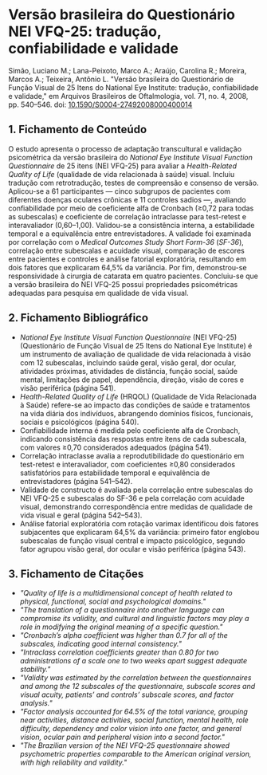 # Versão brasileira do Questionário NEI VFQ-25: tradução, confiabilidade e validade

Simão, Luciano M.; Lana-Peixoto, Marco A.; Araújo, Carolina R.; Moreira, Marcos A.; Teixeira, Antônio L. "Versão brasileira do Questionário de Função Visual de 25 Itens do National Eye Institute: tradução, confiabilidade e validade," em Arquivos Brasileiros de Oftalmologia, vol. 71, no. 4, 2008, pp. 540–546. doi: [10.1590/S0004-27492008000400014](https://doi.org/10.1590/S0004-27492008000400014)

## 1. Fichamento de Conteúdo

O estudo apresenta o processo de adaptação transcultural e validação psicométrica da versão brasileira do *National Eye Institute Visual Function Questionnaire* de 25 itens (NEI VFQ-25) para avaliar a *Health-Related Quality of Life* (qualidade de vida relacionada à saúde) visual. Incluiu tradução com retrotradução, testes de compreensão e consenso de versão. Aplicou-se a 61 participantes — cinco subgrupos de pacientes com diferentes doenças oculares crônicas e 11 controles sadios —, avaliando confiabilidade por meio de coeficiente alfa de Cronbach (≥0,72 para todas as subescalas) e coeficiente de correlação intraclasse para test-retest e interavaliador (0,60–1,00). Validou-se a consistência interna, a estabilidade temporal e a equivalência entre entrevistadores. A validade foi examinada por correlação com o *Medical Outcomes Study Short Form-36* (*SF-36*), correlação entre subescalas e acuidade visual, comparação de escores entre pacientes e controles e análise fatorial exploratória, resultando em dois fatores que explicaram 64,5% da variância. Por fim, demonstrou-se responsividade à cirurgia de catarata em quatro pacientes. Concluiu-se que a versão brasileira do NEI VFQ-25 possui propriedades psicométricas adequadas para pesquisa em qualidade de vida visual.

## 2. Fichamento Bibliográfico

* *National Eye Institute Visual Function Questionnaire* (NEI VFQ-25) (Questionário de Função Visual de 25 Itens do National Eye Institute) é um instrumento de avaliação de qualidade de vida relacionada à visão com 12 subescalas, incluindo saúde geral, visão geral, dor ocular, atividades próximas, atividades de distância, função social, saúde mental, limitações de papel, dependência, direção, visão de cores e visão periférica (página 541).
* *Health-Related Quality of Life* (HRQOL) (Qualidade de Vida Relacionada à Saúde) refere-se ao impacto das condições de saúde e tratamentos na vida diária dos indivíduos, abrangendo domínios físicos, funcionais, sociais e psicológicos (página 540).
* Confiabilidade interna é medida pelo coeficiente alfa de Cronbach, indicando consistência das respostas entre itens de cada subescala, com valores ≥0,70 considerados adequados (página 541).
* Correlação intraclasse avalia a reprodutibilidade do questionário em test-retest e interavaliador, com coeficientes ≥0,80 considerados satisfatórios para estabilidade temporal e equivalência de entrevistadores (página 541–542).
* Validade de constructo é avaliada pela correlação entre subescalas do NEI VFQ-25 e subescalas do SF-36 e pela correlação com acuidade visual, demonstrando correspondência entre medidas de qualidade de vida visual e geral (página 542–543).
* Análise fatorial exploratória com rotação varimax identificou dois fatores subjacentes que explicaram 64,5% da variância: primeiro fator englobou subescalas de função visual central e impacto psicológico, segundo fator agrupou visão geral, dor ocular e visão periférica (página 543).

## 3. Fichamento de Citações

* _"Quality of life is a multidimensional concept of health related to physical, functional, social and psychological domains."_
* _"The translation of a questionnaire into another language can compromise its validity, and cultural and linguistic factors may play a role in modifying the original meaning of a specific question."_
* _"Cronbach’s alpha coefficient was higher than 0.7 for all of the subscales, indicating good internal consistency."_
* _"Intraclass correlation coefficients greater than 0.80 for two administrations of a scale one to two weeks apart suggest adequate stability."_
* _"Validity was estimated by the correlation between the questionnaires and among the 12 subscales of the questionnaire, subscale scores and visual acuity, patients’ and controls’ subscale scores, and factor analysis."_
* _"Factor analysis accounted for 64.5% of the total variance, grouping near activities, distance activities, social function, mental health, role difficulty, dependency and color vision into one factor, and general vision, ocular pain and peripheral vision into a second factor."_
* _"The Brazilian version of the NEI VFQ-25 questionnaire showed psychometric properties comparable to the American original version, with high reliability and validity."_
